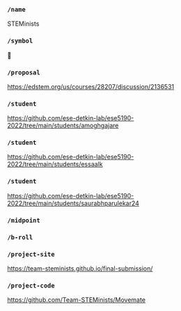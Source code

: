 ### `/name`
STEMinists
### `/symbol`
🐬
### `/proposal`
https://edstem.org/us/courses/28207/discussion/2136531
### `/student`
https://github.com/ese-detkin-lab/ese5190-2022/tree/main/students/amoghgajare
### `/student`
https://github.com/ese-detkin-lab/ese5190-2022/tree/main/students/essaalk
### `/student`
https://github.com/ese-detkin-lab/ese5190-2022/tree/main/students/saurabhparulekar24
### `/midpoint`
### `/b-roll`
### `/project-site`
https://team-steminists.github.io/final-submission/
### `/project-code`
https://github.com/Team-STEMinists/Movemate
